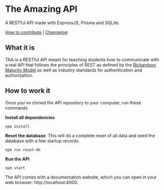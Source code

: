 # The Amazing API
A RESTful API made with ExpressJS, Prisma and SQLite.

[How to contribute](./CONTRIBUTE.md) | [Changelog](./CHANGELOG.md)


## What it is
TAA is a RESTful API meant for teaching students how to communicate with a real API that follows
the principles of REST as defined by the [Richardson Maturity Model](https://restfulapi.net/richardson-maturity-model/) as well as
industry standards for authentication and authorization.

## How to work it
Once you've cloned the API repository to your computer, run these commands

**Install all dependencies**
```console
npm install
```

**Reset the database**. This will do a complete reset of all data and seed the database with a few startup records.
```console
npm run reset-db
```

**Run the API**
```console
npm start
```

The API comes with a documentation website, which you can open in your web browser: http://localhost:4000.